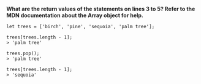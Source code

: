 **What are the return values of the statements on lines 3 to 5? Refer to the MDN documentation about the Array object for help.**

```
let trees = ['birch', 'pine', 'sequoia', 'palm tree'];

trees[trees.length - 1];
> 'palm tree'

trees.pop();
> 'palm tree'

trees[trees.length - 1];
> 'sequoia'
```

